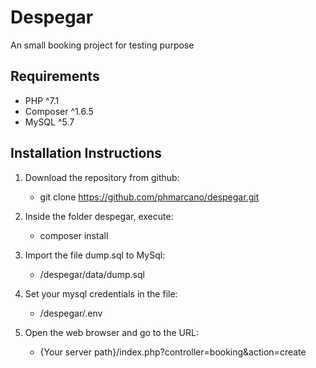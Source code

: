 
# Despegar
 An small booking project for testing purpose

## Requirements
- PHP ^7.1
- Composer ^1.6.5
- MySQL ^5.7

## Installation Instructions

1. Download the repository from github:
    - git clone https://github.com/phmarcano/despegar.git
   
2. Inside the folder despegar, execute:
    - composer install
  
3. Import the file dump.sql to MySql:
    - /despegar/data/dump.sql

4. Set your mysql credentials in the file: 
    - /despegar/.env

5. Open the web browser and go to the URL:
    - {Your server path}/index.php?controller=booking&action=create